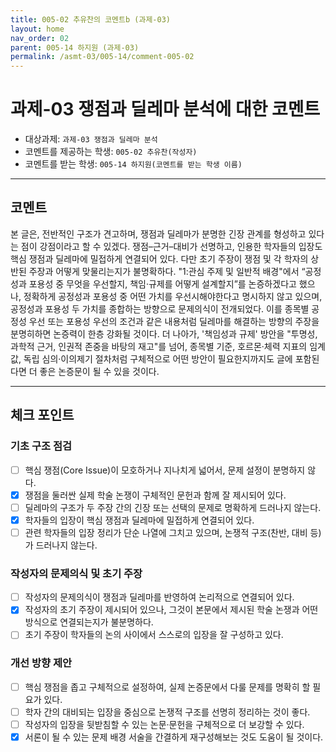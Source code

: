 ```yaml
---
title: 005-02 추유찬의 코멘트b (과제-03) 
layout: home
nav_order: 02
parent: 005-14 하지원 (과제-03)
permalink: /asmt-03/005-14/comment-005-02
---
```


# 과제-03 쟁점과 딜레마 분석에 대한 코멘트

- 대상과제: `과제-03 쟁점과 딜레마 분석`
- 코멘트를 제공하는 학생: `005-02 추유찬(작성자)` 
- 코멘트를 받는 학생: `005-14 하지원(코멘트를 받는 학생 이름)` 

---

## 코멘트

본 글은, 전반적인 구조가 견고하며, 쟁점과 딜레마가 분명한 긴장 관계를 형성하고 있다는 점이 강점이라고 할 수 있겠다. 쟁점–근거–대비가 선명하고, 인용한 학자들의 입장도 핵심 쟁점과 딜레마에 밀접하게 연결되어 있다. 다만 초기 주장이 쟁점 및 각 학자의 상반된 주장과 어떻게 맞물리는지가 불명확하다. "1:관심 주제 및 일반적 배경"에서 “공정성과 포용성 중 무엇을 우선할지, 책임·규제를 어떻게 설계할지”를 논증하겠다고 했으나, 정확하게 공정성과 포용성 중 어떤 가치를 우선시해야한다고 명시하지 않고 있으며, 공정성과 포용성 두 가치를 종합하는 방향으로 문제의식이 전개되었다. 이를 종목별 공정성 우선 또는 포용성 우선의 조건과 같은 내용처럼 딜레마를 해결하는 방향의 주장을 분명히하면 논증력이 한층 강화될 것이다. 더 나아가, '책임성과 규제' 방안을 "투명성, 과학적 근거, 인권적 존중을 바탕의 재고"를 넘어,  종목별 기준, 호르몬·체력 지표의 임계값, 독립 심의·이의제기 절차처럼 구체적으로 어떤 방안이 필요한지까지도 글에 포함된다면 더 좋은 논증문이 될 수 있을 것이다.

---

## 체크 포인트

### **기초 구조 점검**
- [ ] 핵심 쟁점(Core Issue)이 모호하거나 지나치게 넓어서, 문제 설정이 분명하지 않다.
- [x] 쟁점을 둘러싼 실제 학술 논쟁이 구체적인 문헌과 함께 잘 제시되어 있다.
- [ ] 딜레마의 구조가 두 주장 간의 긴장 또는 선택의 문제로 명확하게 드러나지 않는다.
- [x] 학자들의 입장이 핵심 쟁점과 딜레마에 밀접하게 연결되어 있다.
- [ ] 관련 학자들의 입장 정리가 단순 나열에 그치고 있으며, 논쟁적 구조(찬반, 대비 등)가 드러나지 않는다.

### **작성자의 문제의식 및 초기 주장**
- [ ] 작성자의 문제의식이 쟁점과 딜레마를 반영하여 논리적으로 연결되어 있다.
- [x] 작성자의 초기 주장이 제시되어 있으나, 그것이 본문에서 제시된 학술 논쟁과 어떤 방식으로 연결되는지가 불분명하다.
- [ ] 초기 주장이 학자들의 논의 사이에서 스스로의 입장을 잘 구성하고 있다.

### **개선 방향 제안**
- [ ] 핵심 쟁점을 좁고 구체적으로 설정하여, 실제 논증문에서 다룰 문제를 명확히 할 필요가 있다.
- [ ] 학자 간의 대비되는 입장을 중심으로 논쟁적 구조를 선명히 정리하는 것이 좋다.
- [ ] 작성자의 입장을 뒷받침할 수 있는 논문·문헌을 구체적으로 더 보강할 수 있다.
- [x] 서론이 될 수 있는 문제 배경 서술을 간결하게 재구성해보는 것도 도움이 될 것이다.